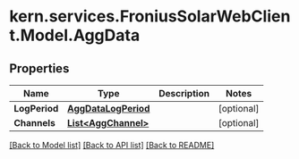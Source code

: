 # kern.services.FroniusSolarWebClient.Model.AggData

## Properties

Name | Type | Description | Notes
------------ | ------------- | ------------- | -------------
**LogPeriod** | [**AggDataLogPeriod**](AggDataLogPeriod.md) |  | [optional] 
**Channels** | [**List&lt;AggChannel&gt;**](AggChannel.md) |  | [optional] 

[[Back to Model list]](../README.md#documentation-for-models) [[Back to API list]](../README.md#documentation-for-api-endpoints) [[Back to README]](../README.md)

